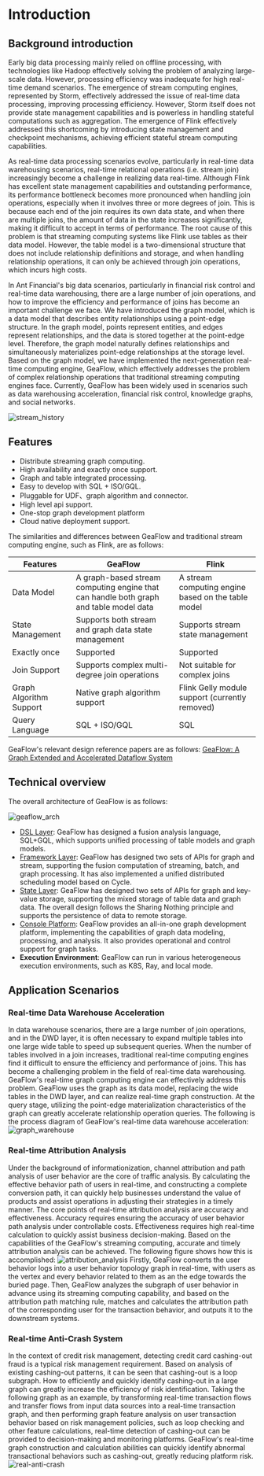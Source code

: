 # Introduction

## Background introduction
Early big data processing mainly relied on offline processing, with technologies like Hadoop effectively solving 
the problem of analyzing large-scale data. However, processing efficiency was inadequate for high real-time demand scenarios. The emergence of stream computing engines, represented by Storm, effectively addressed the issue of real-time data processing, improving processing efficiency. However, Storm itself does not provide state management capabilities and is powerless in handling stateful computations such as aggregation. The emergence of Flink effectively addressed this shortcoming by introducing state management and checkpoint mechanisms, achieving efficient stateful stream computing capabilities.

As real-time data processing scenarios evolve, particularly in real-time data warehousing scenarios, real-time 
relational operations (i.e. stream join) increasingly become a challenge in realizing data real-time. Although Flink has excellent state management capabilities and outstanding performance, its performance bottleneck becomes more pronounced when handling join operations, especially when it involves three or more degrees of join. This is because each end of the join requires its own data state, and when there are multiple joins, the amount of data in the state increases significantly, making it difficult to accept in terms of performance. The root cause of this problem is that streaming computing systems like Flink use tables as their data model. However, the table model is a two-dimensional structure that does not include relationship definitions and storage, and when handling relationship operations, it can only be achieved through join operations, which incurs high costs.

In Ant Financial's big data scenarios, particularly in financial risk control and real-time data warehousing, there 
are a large number of join operations, and how to improve the efficiency and performance of joins has become an important challenge we face. We have introduced the graph model, which is a data model that describes entity relationships using a point-edge structure. In the graph model, points represent entities, and edges represent relationships, and the data is stored together at the point-edge level. Therefore, the graph model naturally defines relationships and simultaneously materializes point-edge relationships at the storage level. Based on the graph model, we have implemented the next-generation real-time computing engine, GeaFlow, which effectively addresses the problem of complex relationship operations that traditional streaming computing engines face. Currently, GeaFlow has been widely used in scenarios such as data warehousing acceleration, financial risk control, knowledge graphs, and social networks.

![stream_history](../static/img/stream_history_en.png)

## Features

* Distribute streaming graph computing.
* High availability and exactly once support.
* Graph and table integrated processing.
* Easy to develop with SQL + ISO/GQL.
* Pluggable for UDF、graph algorithm and connector.
* High level api support.
* One-stop graph development platform
* Cloud native deployment support.

The similarities and differences between GeaFlow and traditional stream computing engine, such as Flink, are as follows:

| Features | GeaFlow | Flink |
| -------- | -------- | -------- |
|  Data Model    | A graph-based stream computing engine that can handle both graph and table model data     | A stream computing engine based on the table model     |
| State Management | Supports both stream and graph data state management | Supports stream state management |
| Exactly once |Supported | Supported|
| Join Support | Supports complex multi-degree join operations | Not suitable for complex joins |
| Graph Algorithm Support| Native graph algorithm support | Flink Gelly module support (currently removed)|
| Query Language| SQL + ISO/GQL| SQL |

GeaFlow's relevant design reference papers are as follows: [GeaFlow: A Graph Extended and Accelerated Dataflow 
System](https://dl.acm.org/doi/abs/10.1145/3589771)


## Technical overview
The overall architecture of GeaFlow is as follows:

![geaflow_arch](../static/img/geaflow_arch_new.png)
* [DSL Layer](./principle/dsl_principle.md): GeaFlow has designed a fusion analysis language, SQL+GQL, which supports unified processing of table models and graph models.
* [Framework Layer](./principle/framework_principle.md): GeaFlow has designed two sets of APIs for graph and stream, supporting the fusion computation of streaming, batch, and graph processing. It has also implemented a unified distributed scheduling model based on Cycle.
* [State Layer](./principle/state_principle.md): GeaFlow has designed two sets of APIs for graph and key-value storage, supporting the mixed storage of table data and graph data. The overall design follows the Sharing Nothing principle and supports the persistence of data to remote storage.
* [Console Platform](./principle/console_principle.md): GeaFlow provides an all-in-one graph development platform, implementing the capabilities of graph data modeling, processing, and analysis. It also provides operational and control support for graph tasks.
* **Execution Environment**: GeaFlow can run in various heterogeneous execution environments, such as K8S, Ray, and local mode.

## Application Scenarios

### Real-time Data Warehouse Acceleration
In data warehouse scenarios, there are a large number of join operations, and in the DWD layer, it is often necessary to expand multiple tables into one large wide table to speed up subsequent queries. When the number of tables involved in a join increases, traditional real-time computing engines find it difficult to ensure the efficiency and performance of joins. This has become a challenging problem in the field of real-time data warehousing. GeaFlow's real-time graph computing engine can effectively address this problem. GeaFlow uses the graph as its data model, replacing the wide tables in the DWD layer, and can realize real-time graph construction. At the query stage, utilizing the point-edge materialization characteristics of the graph can greatly accelerate relationship operation queries. The following is the process diagram of GeaFlow's real-time data warehouse acceleration:
![graph_warehouse](../static/img/graph_warehouse.png)

### Real-time Attribution Analysis
Under the background of informationization, channel attribution and path analysis of user behavior are the core of traffic analysis. By calculating the effective behavior path of users in real-time, and constructing a complete conversion path, it can quickly help businesses understand the value of products and assist operations in adjusting their strategies in a timely manner. The core points of real-time attribution analysis are accuracy and effectiveness. Accuracy requires ensuring the accuracy of user behavior path analysis under controllable costs. Effectiveness requires high real-time calculation to quickly assist business decision-making.
Based on the capabilities of the GeaFlow's streaming computing, accurate and timely attribution analysis can be achieved. The following figure shows how this is accomplished:
![attribution_analysis](../static/img/guiyin_analysis.png)
Firstly, GeaFlow converts the user behavior logs into a user behavior topology graph in real-time, with users as the vertex and every behavior related to them as an the edge towards the buried page. Then, GeaFlow analyzes the subgraph of user behavior in advance using its streaming computing capability, and based on the attribution path matching rule, matches and calculates the attribution path of the corresponding user for the transaction behavior, and outputs it to the downstream systems.

### Real-time Anti-Crash System
In the context of credit risk management, detecting credit card cashing-out fraud is a typical risk management requirement. Based on analysis of existing cashing-out patterns, it can be seen that cashing-out is a loop subgraph. How to efficiently and quickly identify cashing-out in a large graph can greatly increase the efficiency of risk identification. Taking the following graph as an example, by transforming real-time transaction flows and transfer flows from input data sources into a real-time transaction graph, and then performing graph feature analysis on user transaction behavior based on risk management policies, such as loop checking and other feature calculations, real-time detection of cashing-out can be provided to decision-making and monitoring platforms. GeaFlow's real-time graph construction and calculation abilities can quickly identify abnormal transactional behaviors such as cashing-out, greatly reducing platform risk.
![real-anti-crash](../static/img/fantaoxian.png)